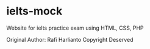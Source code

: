 # ielts-mock
Website for ielts practice exam using HTML, CSS, PHP

Original Author: Rafi Harlianto
Copyright Deserved
